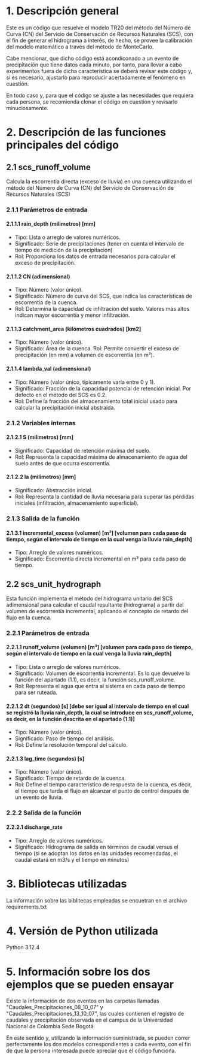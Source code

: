 # 1. Descripción general
Este es un código que resuelve el modelo TR20 del método del Número de Curva (CN) del Servicio de Conservación de Recursos Naturales (SCS), con el fin de generar el hidrograma a interés, de hecho, se provee la calibración del modelo matemático a través del método de MonteCarlo.

Cabe mencionar, que dicho código está acondiconado a un evento de precipitación que tiene datos cada minuto, por tanto, para llevar a cabo experimentos fuera de dicha característica se deberá revisar este código y, si es necesario, ajustarlo para reproducir acertadamente el fenómeno en cuestión.

En todo caso y, para que el código se ajuste a las necesidades que requiera cada persona, se recomienda clonar el código en cuestión y revisarlo minuciosamente.

# 2. Descripción de las funciones principales del código

## 2.1 scs_runoff_volume
Calcula la escorrentía directa (exceso de lluvia) en una cuenca utilizando el método del Número de Curva (CN) del Servicio de Conservación de Recursos Naturales (SCS)
        
### 2.1.1 Parámetros de entrada

#### 2.1.1.1 rain_depth (milimetros) [mm]
- Tipo: Lista o arreglo de valores numéricos.
- Significado: Serie de precipitaciones (tener en cuenta el intervalo de tiempo de medición de la precipitación)
- Rol: Proporciona los datos de entrada necesarios para calcular el exceso de precipitación.

#### 2.1.1.2 CN (adimensional)
- Tipo: Número (valor único).
- Significado: Número de curva del SCS, que indica las características de escorrentía de la cuenca.
- Rol: Determina la capacidad de infiltración del suelo. Valores más altos indican mayor escorrentía y menor infiltración.

#### 2.1.1.3 catchment_area (kilómetros cuadrados) [km2]
- Tipo: Número (valor único).
- Significado: Área de la cuenca.
Rol: Permite convertir el exceso de precipitación (en mm) a volumen de escorrentía (en m³).

#### 2.1.1.4 lambda_val (adimensional)
- Tipo: Número (valor único, típicamente varía entre 0 y 1).
- Significado: Fracción de la capacidad potencial de retención inicial. Por defecto en el método del SCS es 0.2.
- Rol: Define la fracción del almacenamiento total inicial usado para calcular la precipitación inicial abstraída.

### 2.1.2 Variables internas

#### 2.1.2.1 S (milimetros) [mm]
- Significado: Capacidad de retención máxima del suelo.
- Rol: Representa la capacidad máxima de almacenamiento de agua del suelo antes de que ocurra escorrentía.

#### 2.1.2.2 Ia (milimetros) [mm]
- Significado: Abstracción inicial.
- Rol: Representa la cantidad de lluvia necesaria para superar las pérdidas iniciales (infiltración, almacenamiento superficial).

### 2.1.3 Salida de la función

#### 2.1.3.1 incremental_excess (volumen) [m³] [volumen para cada paso de tiempo, según el intervalo de tiempo en la cual venga la lluvia rain_depth]
- Tipo: Arreglo de valores numéricos.
- Significado: Escorrentía directa incremental en m³ para cada paso de tiempo.

## 2.2 scs_unit_hydrograph
Esta función implementa el método del hidrograma unitario del SCS adimensional para calcular el caudal resultante (hidrograma) a partir del volumen de escorrentía incremental, aplicando el concepto de retardo del flujo en la cuenca.

### 2.2.1 Parámetros de entrada

#### 2.2.1.1 runoff_volume (volumen) [m³] [volumen para cada paso de tiempo, según el intervalo de tiempo en la cual venga la lluvia rain_depth]
- Tipo: Lista o arreglo de valores numéricos.
- Significado: Volumen de escorrentía incremental. Es lo que devuelve la función del apartado (1.1), es decir, la función scs_runoff_volume.
- Rol: Representa el agua que entra al sistema en cada paso de tiempo para ser ruteada.
    
#### 2.2.1.2 dt (segundos) [s] [debe ser igual al intervalo de tiempo en el cual se registró la lluvia rain_depth, la cual se introduce en scs_runoff_volume, es decir, en la función descrita en el apartado (1.1)]
- Tipo: Número (valor único).
- Significado: Paso de tiempo del análisis.
- Rol: Define la resolución temporal del cálculo.
            
#### 2.2.1.3 lag_time (segundos) [s]
- Tipo: Número (valor único).
- Significado: Tiempo de retardo de la cuenca.
- Rol: Define el tiempo característico de respuesta de la cuenca, es decir, el tiempo que tarda el flujo en alcanzar el punto de control después de un evento de lluvia.
        
### 2.2.2 Salida de la función

#### 2.2.2.1 discharge_rate 
- Tipo: Arreglo de valores numéricos.
- Significado: Hidrograma de salida en términos de caudal versus el tiempo (si se adoptan los datos en las unidades recomendadas, el caudal estará en m3/s y el tiempo en minutos)

# 3. Bibliotecas utilizadas
La información sobre las biblitecas empleadas se encuetran en el archivo requirements.txt

# 4. Versión de Python utilizada
Python 3.12.4

# 5. Información sobre los dos ejemplos que se pueden ensayar
Existe la información de dos eventos en las carpetas llamadas "Caudales_Precipitaciones_08_10_07" y "Caudales_Precipitaciones_13_10_07", las cuales contienen el registro de caudales y precipitación observada en el campus de la Universidad Nacional de Colombia Sede Bogotá.

En este sentido y, utilizando la información suministrada, se pueden correr perfectamente los dos modelos correspondientes a cada evento, con el fin de que la persona interesada puede apreciar que el código funciona.
